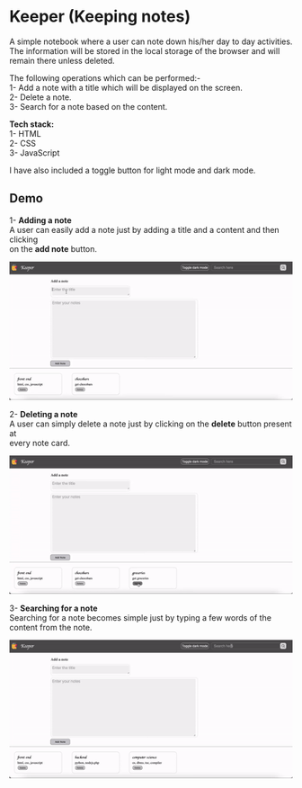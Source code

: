 
# Keeper (Keeping notes)

A simple notebook where a user can note down his/her day to day activities.  
The information will be stored in the local storage of the browser and will 
remain there unless deleted.

The following operations which can be performed:-   
1- Add a note with a title which will be displayed on the screen.  
2- Delete a note.   
3- Search for a note based on the content.  

**Tech stack:**  
1- HTML   
2- CSS  
3- JavaScript

I have also included a toggle button for light mode and dark mode.



## Demo 
1- **Adding a note**   
A user can easily add a note just by adding a title and a content and then clicking   
on the **add note** button.

![](https://github.com/labeshgarg/Notebook/blob/main/GIF/adding.GIF)

2- **Deleting a note**   
A user can simply delete a note just by clicking on the **delete** button present at  
every note card.

![](https://github.com/labeshgarg/Notebook/blob/main/GIF/Deleting.GIF)

3- **Searching for a note**   
Searching for a note becomes simple just by typing a few words of the content from the note.

![](https://github.com/labeshgarg/Notebook/blob/main/GIF/searching.GIF)


